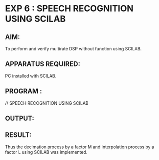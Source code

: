 # EXP 6 : SPEECH RECOGNITION USING SCILAB

## AIM: 

To perform and verify multirate DSP without function using SCILAB.

## APPARATUS REQUIRED: 
PC installed with SCILAB. 

## PROGRAM : 

//  SPEECH RECOGNITION USING SCILAB

## OUTPUT: 


## RESULT: 
Thus the decimation process by a factor M and interpolation process by a factor L using 
SCILAB was implemented. 
